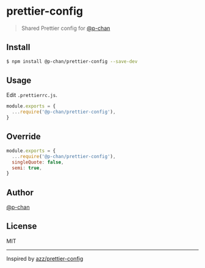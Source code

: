 # prettier-config

> Shared Prettier config for [@p-chan](https://github.com/p-chan)

## Install

```bash
$ npm install @p-chan/prettier-config --save-dev
```

## Usage

Edit `.prettierrc.js`.

```js
module.exports = {
  ...require('@p-chan/prettier-config'),
}
```

## Override

```js
module.exports = {
  ...require('@p-chan/prettier-config'),
  singleQuote: false,
  semi: true,
}
```

## Author

[@p-chan](https://github.com/p-chan)

## License

MIT

---

Inspired by [azz/prettier-config](https://github.com/azz/prettier-config)
